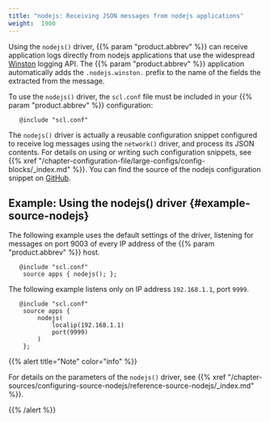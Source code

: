 ```yaml
---
title: "nodejs: Receiving JSON messages from nodejs applications"
weight:  1900
---
```

<!-- DISCLAIMER: This file is based on the syslog-ng Open Source Edition documentation https://github.com/balabit/syslog-ng-ose-guides/commit/2f4a52ee61d1ea9ad27cb4f3168b95408fddfdf2 and is used under the terms of The syslog-ng Open Source Edition Documentation License. The file has been modified by Axoflow. -->

Using the `nodejs()` driver, {{% param "product.abbrev" %}} can receive application logs directly from nodejs applications that use the widespread [Winston](https://github.com/winstonjs/winston) logging API. The {{% param "product.abbrev" %}} application automatically adds the `.nodejs.winston.` prefix to the name of the fields the extracted from the message.

To use the `nodejs()` driver, the `scl.conf` file must be included in your {{% param "product.abbrev" %}} configuration:

```shell
   @include "scl.conf"
```

The `nodejs()` driver is actually a reusable configuration snippet configured to receive log messages using the `network()` driver, and process its JSON contents. For details on using or writing such configuration snippets, see {{% xref "/chapter-configuration-file/large-configs/config-blocks/_index.md" %}}. You can find the source of the nodejs configuration snippet on [GitHub](https://github.com/syslog-ng/syslog-ng/blob/master/scl/nodejs/plugin.conf).


## Example: Using the nodejs() driver {#example-source-nodejs}

The following example uses the default settings of the driver, listening for messages on port 9003 of every IP address of the {{% param "product.abbrev" %}} host.

```shell
   @include "scl.conf"
    source apps { nodejs(); };
```

The following example listens only on IP address `192.168.1.1`, port `9999`.

```shell
   @include "scl.conf"
    source apps {
        nodejs(
            localip(192.168.1.1)
            port(9999)
        )
    };
```


{{% alert title="Note" color="info" %}}

For details on the parameters of the `nodejs()` driver, see {{% xref "/chapter-sources/configuring-source-nodejs/reference-source-nodejs/_index.md" %}}.

{{% /alert %}}
